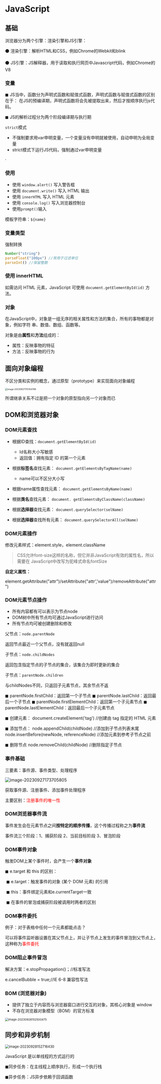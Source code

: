 # JavaScript

## 基础

浏览器分为两个引擎：渲染引擎和JS引擎：

⚫ 渲染引擎：解析HTML和CSS，例如Chrome的Webkit和blink

⚫ JS引擎：JS解释器，用于读取和执行网页中Javascript代码，例如Chrome的V8



### 变量

◼ JS当中，函数分为声明式函数和赋值式函数，声明式函数与赋值式函数的区别在于：
在JS的预编译期，声明式函数将会先被提取出来，然后才按顺序执行js代码。

◼ JS的解析过程分为两个阶段编译期与执行期



`strict`模式

- 不强制要求用var申明变量，一个变量没有申明就被使用，自动申明为全局变量
- strict模式下运行JS代码，强制通过var申明变量

·





### 使用

- 使用 `window.alert()` 写入警告框
- 使用 `document.write()` 写入 HTML 输出
- 使用 `innerHTML` 写入 HTML 元素
- 使用 `console.log()` 写入浏览器控制台
- 使用`prompt()`输入



模板字符串：`${name}`



### 变量类型

强制转换

```javascript
Number("string")
parseFloat("100px") //常用于过滤单位
parseInt() //保留整数
```



### 使用 innerHTML

如需访问 HTML 元素，JavaScript 可使用 `document.getElementById(id)` 方法。



### 对象

在JavaScript中，对象是一组无序的相关属性和方法的集合，所有的事物都是对象，例如字符 串、数值、数组、函数等。

对象是由**属性**和**方法**组成的：

- 属性：反映事物的特征
- 方法：反映事物的行为



## 面向对象编程

不区分类和实例的概念，通过原型（prototype）来实现面向对象编程

<img src="assets/image-20230927170354788.png" alt="image-20230927170354788" style="zoom: 50%;" />

所谓继承关系不过是把一个对象的原型指向另一个对象而已





## DOM和浏览器对象

### DOM元素查找

- 根据ID查找：`document.getElementById(id)`
  - Id名称大小写敏感
  - 返回值：拥有指定 ID 的第一个元素

- 根据**标签名**查找元素： `document.getElementsByTagName(name)`
  - name可以不区分大小写
- 根据name属性查找元素： `document.getElementsByName(name)`
- 根据**类名**查找元素： `document. getElementsByClassName(className)`
- 根据**选择器**查找元素： `document.querySelector(selName)`
- 根据**选择器**查找所有元素： `document.querySelectorAll(selName)`



### DOM元素操作

修改元素样式：element.style，element.className

> CSS允许font-size这样的名称，但它并非JavaScript有效的属性名，所以需要在 JavaScript中改写为驼峰式命名fontSize

**自定义属性：**

element.getAttribute("attr")/setAttribute("attr’,’value")/removeAttribute("attr")



### DOM元素节点操作

- 所有内容都有可以表示为节点node
- DOM树中所有节点均可通过JavaScript进行访问
- 所有节点均可被创建删除和修改



父节点：`node.parentNode`

返回节点最近一个父节点，没有就返回null



子节点：`node.childNodes`

返回包含指定节点的子节点的集合，该集合为即时更新的集合



子节点：`parentNode.children`

与childNodes不同，只返回子元素节点，其余节点不返



◼ parentNode.firstChild：返回第一个子节点
◼ parentNode.lastChild：返回最后一个子节点
◼ parentNode.firstElementChild：返回第一个子元素节点
◼ parentNode.lastElementChild：返回最后一个子元素节点



◼ 创建元素： document.createElement('tag') //创建由 tag 指定的 HTML 元素

◼ 添加节点： node.appendChild(childNode) //添加到子节点列表末尾 node.insertBefore(newNode, referenceNode) //添加元素到参考子节点之前 

◼ 删除节点 node.removeChild(childNode) //删除指定子节点





### 事件基础

三要素：事件源、事件类型、处理程序

![image-20230927173705805](assets/image-20230927173705805.png)

获取事件源、注册事件、添加事件处理程序

主要区别：<font color=red>注册事件的唯一性</font>

 

### DOM浏览器事件流

事件发生会在元素节点之间**按特定的顺序传播**，这个传播过程称之为**事件流**

事件流三个阶段：1、捕获阶段 2、当前目标阶段 3、冒泡阶段



### DOM事件对象

触发DOM上某个事件时，会产生一个**事件对象**

◼ e.target 和 this 的区别：

​	◼ e.target：触发事件的对象 (某个 DOM 元素) 的引用

​	◼ this：事件绑定元素和e.currentTarget一致

​	◼ 在事件的冒泡或捕获阶段被调用时两者的区别



### DOM事件委托

例子：对于表格中任何一个元素都能点击？

可以将事件监听器设置在其父节点上，并让子节点上发生的事件冒泡到父节点上， 这种称为<font color=red>事件委托</font>





### DOM阻止事件冒泡

解决方案：e.stopPropagation()；//标准写法 

e.cancelBubble = true;//IE 6-8 兼容性写法



### BOM (浏览器对象) 

- 提供了独立于内容而与浏览器窗口进行交互的对象，其核心对象是 window 
- 不存在浏览器对象模型（BOM）的官方标准

<img src="assets/image-20230928152500475.png" alt="image-20230928152500475" style="zoom: 67%;" />



## 同步和异步机制

<img src="assets/image-20230928152716430.png" alt="image-20230928152716430" style="zoom:80%;" />

JavaScript 是以单线程的方式运行的

◼同步任务：在主线程上顺序执行，形成一个执行栈

◼异步任务：JS异步依赖于回调函数